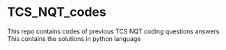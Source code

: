 # TCS_NQT_codes
This repo contains codes of previous TCS NQT coding questions answers
This contains the solutions in python language
